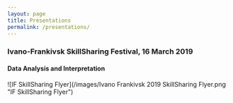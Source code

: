 ```yaml
---
layout: page
title: Presentations
permalink: /presentations/
---
```

### Ivano-Frankivsk SkillSharing Festival, 16 March 2019
#### Data Analysis and Interpretation
![IF SkillSharing Flyer](/images/Ivano Frankivsk 2019 SkillSharing Flyer.png "IF SkillSharing Flyer")
